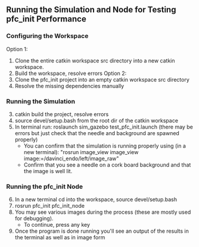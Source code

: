 ## Running the Simulation and Node for Testing pfc_init Performance
### Configuring the Workspace
Option 1:
1. Clone the entire catkin workspace src directory into a new catkin workspace.
2. Build the workspace, resolve errors
Option 2:
1. Clone the pfc_init project into an empty catkin workspace src directory
2. Resolve the missing dependencies manually
### Running the Simulation
3. catkin build the project, resolve errors
4. source devel/setup.bash from the root dir of the catkin workspace
5. In terminal run: roslaunch sim_gazebo test_pfc_init.launch (there may be errors but just check that the needle and background are spawned properly)
    * You can confirm that the simulation is running properly using (in a new terminal): "rosrun image_view image_view image:=/davinci_endo/left/image_raw"
    * Confirm that you see a needle on a cork board background and that the image is well lit.
### Running the pfc_init Node
6. In a new terminal cd into the workspace, source devel/setup.bash
7. rosrun pfc_init pfc_init_node
8. You may see various images during the process (these are mostly used for debugging). 
    * To continue, press any key
9. Once the program is done running you'll see an output of the results in the terminal as well as in image form